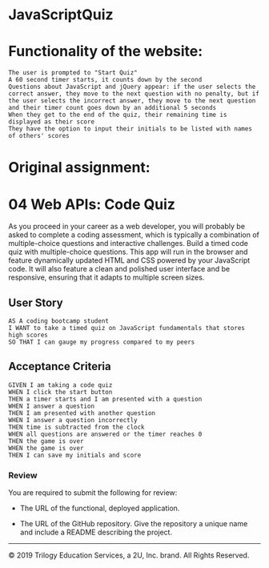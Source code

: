 # JavaScriptQuiz

# Functionality of the website: 

```
The user is prompted to "Start Quiz" 
A 60 second timer starts, it counts down by the second 
Questions about JavaScript and jQuery appear: if the user selects the correct answer, they move to the next question with no penalty, but if the user selects the incorrect answer, they move to the next question and their timer count goes down by an additional 5 seconds 
When they get to the end of the quiz, their remaining time is displayed as their score 
They have the option to input their initials to be listed with names of others' scores 

```



# Original assignment: 

# 04 Web APIs: Code Quiz

As you proceed in your career as a web developer, you will probably be asked to complete a coding assessment, which is typically a combination of multiple-choice questions and interactive challenges. Build a timed code quiz with multiple-choice questions. This app will run in the browser and feature dynamically updated HTML and CSS powered by your JavaScript code. It will also feature a clean and polished user interface and be responsive, ensuring that it adapts to multiple screen sizes.

## User Story

```
AS A coding bootcamp student
I WANT to take a timed quiz on JavaScript fundamentals that stores high scores
SO THAT I can gauge my progress compared to my peers
```

## Acceptance Criteria

```
GIVEN I am taking a code quiz
WHEN I click the start button
THEN a timer starts and I am presented with a question
WHEN I answer a question
THEN I am presented with another question
WHEN I answer a question incorrectly
THEN time is subtracted from the clock
WHEN all questions are answered or the timer reaches 0
THEN the game is over
WHEN the game is over
THEN I can save my initials and score
```

### Review

You are required to submit the following for review:

* The URL of the functional, deployed application.

* The URL of the GitHub repository. Give the repository a unique name and include a README describing the project.

- - -
© 2019 Trilogy Education Services, a 2U, Inc. brand. All Rights Reserved.
